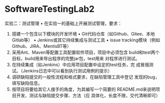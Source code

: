# SoftwareTestingLab2
实验二：测试管理
• 在实验一的基础上开展测试管理，要求：
1. 搭建一个包含以下模块的开发环境
• Git代码仓库（如Github、Gitee、本地Gitlab等）
• Jenkins或其它持续集成与测试工具
• issue tracking模块（例如Github、JIRA、MentisBT等）
2. 采用Ant、Maven等配置工具配置软件项目，项目中必须包含
build和test两个目标，build用来导出程序的完整jar包，test用来
对程序进行测试。
3. 在持续集成（如Jenkins）中应用项目配置中设定的test任务，完
成冒烟测试。（Jenkins日志中可以看到执行测试用例的提示）
4. 调研缺陷提交的一般性流程和格式要求，在缺陷管理工具中登记
发现的bug，填写缺陷信息。
5. 按项目将要给其它人接手的角度，为其编写一个简要的
README.md来说明项目开发、测试与缺陷提交步骤、方法（应
具体化，长度不限，交代清晰即可）
